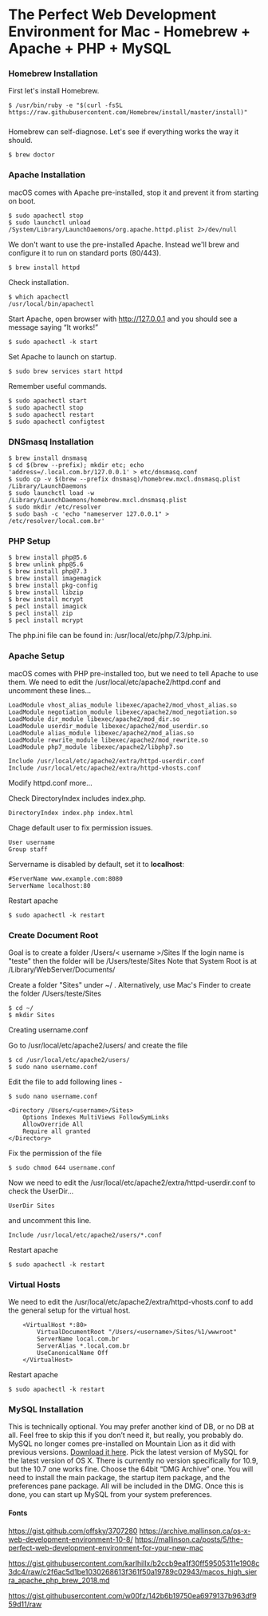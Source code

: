# The Perfect Web Development Environment for Mac - Homebrew + Apache + PHP + MySQL

### Homebrew Installation
First let's install Homebrew.

    $ /usr/bin/ruby -e "$(curl -fsSL https://raw.githubusercontent.com/Homebrew/install/master/install)"

###

Homebrew can self-diagnose. Let's see if everything works the way it should.

    $ brew doctor

###
	
### Apache Installation
macOS comes with Apache pre-installed, stop it and prevent it from starting on boot.

    $ sudo apachectl stop
    $ sudo launchctl unload /System/Library/LaunchDaemons/org.apache.httpd.plist 2>/dev/null
	
We don't want to use the pre-installed Apache. Instead we'll brew and configure it to run on standard ports (80/443).
    
    $ brew install httpd

Check installation.

    $ which apachectl
    /usr/local/bin/apachectl
    
Start Apache, open browser with http://127.0.0.1 and you should see a message saying “It works!”

    $ sudo apachectl -k start

Set Apache to launch on startup.

    $ sudo brew services start httpd

Remember useful commands.

    $ sudo apachectl start
    $ sudo apachectl stop
    $ sudo apachectl restart
    $ sudo apachectl configtest

### DNSmasq Installation

    $ brew install dnsmasq
    $ cd $(brew --prefix); mkdir etc; echo 'address=/.local.com.br/127.0.0.1' > etc/dnsmasq.conf
    $ sudo cp -v $(brew --prefix dnsmasq)/homebrew.mxcl.dnsmasq.plist /Library/LaunchDaemons
    $ sudo launchctl load -w /Library/LaunchDaemons/homebrew.mxcl.dnsmasq.plist
    $ sudo mkdir /etc/resolver
    $ sudo bash -c 'echo "nameserver 127.0.0.1" > /etc/resolver/local.com.br'

### PHP Setup

    $ brew install php@5.6
    $ brew unlink php@5.6
    $ brew install php@7.3
    $ brew install imagemagick
    $ brew install pkg-config
    $ brew install libzip
    $ brew install mcrypt
    $ pecl install imagick
    $ pecl install zip
    $ pecl install mcrypt

The php.ini file can be found in: /usr/local/etc/php/7.3/php.ini.

### Apache Setup
    
macOS comes with PHP pre-installed too, but we need to tell Apache to use them. 
We need to edit the /usr/local/etc/apache2/httpd.conf and uncomment these lines...
	
    LoadModule vhost_alias_module libexec/apache2/mod_vhost_alias.so
    LoadModule negotiation_module libexec/apache2/mod_negotiation.so
    LoadModule dir_module libexec/apache2/mod_dir.so
    LoadModule userdir_module libexec/apache2/mod_userdir.so
    LoadModule alias_module libexec/apache2/mod_alias.so
    LoadModule rewrite_module libexec/apache2/mod_rewrite.so
    LoadModule php7_module libexec/apache2/libphp7.so

    Include /usr/local/etc/apache2/extra/httpd-userdir.conf
    Include /usr/local/etc/apache2/extra/httpd-vhosts.conf

Modify httpd.conf more...
    
Check DirectoryIndex includes index.php.

    DirectoryIndex index.php index.html
    
Chage default user to fix permission issues.

    User username
    Group staff

Servername is disabled by default, set it to **localhost**:
    
    #ServerName www.example.com:8080
    ServerName localhost:80
    
Restart apache
    
    $ sudo apachectl -k restart

### Create Document Root

Goal is to create a folder /Users/< username >/Sites If the login name is "teste" then the folder will be /Users/teste/Sites Note that System Root is at /Library/WebServer/Documents/

Create a folder "Sites" under ~/ . Alternatively, use Mac's Finder to create the folder /Users/teste/Sites

    $ cd ~/
    $ mkdir Sites

Creating username.conf

Go to /usr/local/etc/apache2/users/ and create the file

    $ cd /usr/local/etc/apache2/users/
    $ sudo nano username.conf

Edit the file to add following lines -

    $ sudo nano username.conf

    <Directory /Users/<username>/Sites>
        Options Indexes MultiViews FollowSymLinks
        AllowOverride All
        Require all granted
    </Directory>

Fix the permission of the file

    $ sudo chmod 644 username.conf

Now we need to edit the /usr/local/etc/apache2/extra/httpd-userdir.conf to check the UserDir...

    UserDir Sites

and uncomment this line.

    Include /usr/local/etc/apache2/users/*.conf 

Restart apache
    
    $ sudo apachectl -k restart

### Virtual Hosts

We need to edit the /usr/local/etc/apache2/extra/httpd-vhosts.conf to add the general setup for the virtual host. 

        <VirtualHost *:80>
            VirtualDocumentRoot "/Users/<username>/Sites/%1/wwwroot"
            ServerName local.com.br
            ServerAlias *.local.com.br
            UseCanonicalName Off
        </VirtualHost>

Restart apache
    
    $ sudo apachectl -k restart

### MySQL Installation

This is technically optional. You may prefer another kind of DB, or no DB at all. Feel free to skip this if you don’t need it, but really, you probably do. MySQL no longer comes pre-installed on Mountain Lion as it did with previous versions. [Download it here](http://dev.mysql.com/downloads/mysql/). Pick the latest version of MySQL for the latest version of OS X. There is currently no version specifically for 10.9, but the 10.7 one works fine. Choose the 64bit “DMG Archive” one. You will need to install the main package, the startup item package, and the preferences pane package. All will be included in the DMG. Once this is done, you can start up MySQL from your system preferences.

#### Fonts

https://gist.github.com/offsky/3707280
https://archive.mallinson.ca/os-x-web-development-environment-10-8/
https://mallinson.ca/posts/5/the-perfect-web-development-environment-for-your-new-mac

https://gist.githubusercontent.com/karlhillx/b2ccb9ea1f30ff59505311e1908c3dc4/raw/c2f6ac5d1be1030268613f361f50a19789c02943/macos_high_sierra_apache_php_brew_2018.md

https://gist.githubusercontent.com/w00fz/142b6b19750ea6979137b963df959d11/raw
